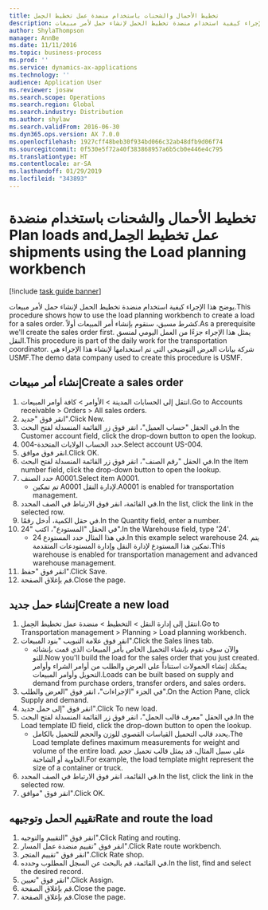 ```yaml
---
title: تخطيط الأحمال والشحنات باستخدام ‏‫منضدة عمل تخطيط الحِمل
description: يوضح هذا الإجراء كيفية استخدام منضدة تخطيط الحمل لإنشاء حمل لأمر مبيعات.
author: ShylaThompson
manager: AnnBe
ms.date: 11/11/2016
ms.topic: business-process
ms.prod: ''
ms.service: dynamics-ax-applications
ms.technology: ''
audience: Application User
ms.reviewer: josaw
ms.search.scope: Operations
ms.search.region: Global
ms.search.industry: Distribution
ms.author: shylaw
ms.search.validFrom: 2016-06-30
ms.dyn365.ops.version: AX 7.0.0
ms.openlocfilehash: 1927cff48beb30f934bd066c32ab48dfb9d06f74
ms.sourcegitcommit: 0f530e5f72a40f383868957a6b5cb0e446e4c795
ms.translationtype: HT
ms.contentlocale: ar-SA
ms.lasthandoff: 01/29/2019
ms.locfileid: "343893"
---
```

# <a name="plan-loads-and-shipments-using-the-load-planning-workbench"></a><span data-ttu-id="d1d0e-103">تخطيط الأحمال والشحنات باستخدام ‏‫منضدة عمل تخطيط الحِمل</span><span class="sxs-lookup"><span data-stu-id="d1d0e-103">Plan loads and shipments using the Load planning workbench</span></span>

[!include [task guide banner](../../includes/task-guide-banner.md)]

<span data-ttu-id="d1d0e-104">يوضح هذا الإجراء كيفية استخدام منضدة تخطيط الحمل لإنشاء حمل لأمر مبيعات.</span><span class="sxs-lookup"><span data-stu-id="d1d0e-104">This procedure shows how to use the load planning workbench to create a load for a sales order.</span></span> <span data-ttu-id="d1d0e-105">كشرط مسبق، سنقوم بإنشاء أمر المبيعات أولاً.</span><span class="sxs-lookup"><span data-stu-id="d1d0e-105">As a prerequisite we'll create the sales order first.</span></span> <span data-ttu-id="d1d0e-106">يمثل هذا الإجراء جزءًا من العمل اليومي لمنسق النقل.</span><span class="sxs-lookup"><span data-stu-id="d1d0e-106">This procedure is part of the daily work for the transportation coordinator.</span></span> <span data-ttu-id="d1d0e-107">شركة بيانات العرض التوضيحي التي تم استخدامها لإنشاء هذا الإجراء هي USMF.</span><span class="sxs-lookup"><span data-stu-id="d1d0e-107">The demo data company used to create this procedure is USMF.</span></span>


## <a name="create-a-sales-order"></a><span data-ttu-id="d1d0e-108">إنشاء أمر مبيعات</span><span class="sxs-lookup"><span data-stu-id="d1d0e-108">Create a sales order</span></span>
1. <span data-ttu-id="d1d0e-109">انتقل إلى الحسابات المدينة > الأوامر > كافة أوامر المبيعات.</span><span class="sxs-lookup"><span data-stu-id="d1d0e-109">Go to Accounts receivable > Orders > All sales orders.</span></span>
2. <span data-ttu-id="d1d0e-110">انقر فوق "جديد".</span><span class="sxs-lookup"><span data-stu-id="d1d0e-110">Click New.</span></span>
3. <span data-ttu-id="d1d0e-111">في الحقل "حساب العميل"، انقر فوق زر القائمة المنسدلة لفتح البحث.</span><span class="sxs-lookup"><span data-stu-id="d1d0e-111">In the Customer account field, click the drop-down button to open the lookup.</span></span>
4. <span data-ttu-id="d1d0e-112">حدد الحساب الولايات المتحدة-004.</span><span class="sxs-lookup"><span data-stu-id="d1d0e-112">Select account US-004.</span></span>
5. <span data-ttu-id="d1d0e-113">انقر فوق موافق.</span><span class="sxs-lookup"><span data-stu-id="d1d0e-113">Click OK.</span></span>
6. <span data-ttu-id="d1d0e-114">في الحقل "رقم الصنف"، انقر فوق زر القائمة المنسدلة لفتح البحث.</span><span class="sxs-lookup"><span data-stu-id="d1d0e-114">In the Item number field, click the drop-down button to open the lookup.</span></span>
7. <span data-ttu-id="d1d0e-115">حدد الصنف A0001.</span><span class="sxs-lookup"><span data-stu-id="d1d0e-115">Select item A0001.</span></span>
    * <span data-ttu-id="d1d0e-116">تم تمكين A0001 لإدارة النقل.</span><span class="sxs-lookup"><span data-stu-id="d1d0e-116">A0001 is enabled for transportation management.</span></span>  
8. <span data-ttu-id="d1d0e-117">في القائمة، انقر فوق الارتباط في الصف المحدد.</span><span class="sxs-lookup"><span data-stu-id="d1d0e-117">In the list, click the link in the selected row.</span></span>
9. <span data-ttu-id="d1d0e-118">في حقل الكمية، أدخل رقمًا.</span><span class="sxs-lookup"><span data-stu-id="d1d0e-118">In the Quantity field, enter a number.</span></span>
10. <span data-ttu-id="d1d0e-119">في الحقل "المستودع"، اكتب "24".</span><span class="sxs-lookup"><span data-stu-id="d1d0e-119">In the Warehouse field, type '24'.</span></span>
    * <span data-ttu-id="d1d0e-120">في هذا المثال حدد المستودع 24.</span><span class="sxs-lookup"><span data-stu-id="d1d0e-120">In this example select warehouse 24.</span></span> <span data-ttu-id="d1d0e-121">يتم تمكين هذا المستودع لإدارة النقل وإدارة المستودعات المتقدمة.</span><span class="sxs-lookup"><span data-stu-id="d1d0e-121">This warehouse is enabled for transportation management and advanced warehouse management.</span></span>  
11. <span data-ttu-id="d1d0e-122">انقر فوق "حفظ".</span><span class="sxs-lookup"><span data-stu-id="d1d0e-122">Click Save.</span></span>
12. <span data-ttu-id="d1d0e-123">قم بإغلاق الصفحة.</span><span class="sxs-lookup"><span data-stu-id="d1d0e-123">Close the page.</span></span>

## <a name="create-a-new-load"></a><span data-ttu-id="d1d0e-124">إنشاء حمل جديد</span><span class="sxs-lookup"><span data-stu-id="d1d0e-124">Create a new load</span></span>
1. <span data-ttu-id="d1d0e-125">انتقل إلى إدارة النقل > التخطيط > منضدة عمل تخطيط الحِمل‬.</span><span class="sxs-lookup"><span data-stu-id="d1d0e-125">Go to Transportation management > Planning > Load planning workbench.</span></span>
2. <span data-ttu-id="d1d0e-126">انقر فوق علامة التبويب "بنود المبيعات".</span><span class="sxs-lookup"><span data-stu-id="d1d0e-126">Click the Sales lines tab.</span></span>
    * <span data-ttu-id="d1d0e-127">والآن سوف تقوم بإنشاء التحميل الخاص بأمر المبيعات الذي قمت بإنشائه للتو.</span><span class="sxs-lookup"><span data-stu-id="d1d0e-127">Now you'll build the load for the sales order that you just created.</span></span> <span data-ttu-id="d1d0e-128">يمكنك إنشاء الحمولات استناداً على العرض والطلب من أوامر الشراء وأوامر التحويل وأوامر المبيعات.</span><span class="sxs-lookup"><span data-stu-id="d1d0e-128">Loads can be built based on supply and demand from purchase orders, transfer orders, and sales orders.</span></span>  
3. <span data-ttu-id="d1d0e-129">في الجزء "الإجراءات"، انقر فوق "العرض والطلب".</span><span class="sxs-lookup"><span data-stu-id="d1d0e-129">On the Action Pane, click Supply and demand.</span></span>
4. <span data-ttu-id="d1d0e-130">انقر فوق "إلى حمل جديد".</span><span class="sxs-lookup"><span data-stu-id="d1d0e-130">Click To new load.</span></span>
5. <span data-ttu-id="d1d0e-131">في الحقل "معرف قالب الحمل"، انقر فوق زر القائمة المنسدلة لفتح البحث.</span><span class="sxs-lookup"><span data-stu-id="d1d0e-131">In the Load template ID field, click the drop-down button to open the lookup.</span></span>
    * <span data-ttu-id="d1d0e-132">يحدد قالب التحميل القياسات القصوى للوزن والحجم للتحميل بالكامل.</span><span class="sxs-lookup"><span data-stu-id="d1d0e-132">The Load template defines maximum measurements for weight and volume of the entire load.</span></span> <span data-ttu-id="d1d0e-133">على سبيل المثال، قد يمثل قالب تحميل حجم الحاوية أو الشاحنة.</span><span class="sxs-lookup"><span data-stu-id="d1d0e-133">For example, the load template might represent the size of a container or truck.</span></span>  
6. <span data-ttu-id="d1d0e-134">في القائمة، انقر فوق الارتباط في الصف المحدد.</span><span class="sxs-lookup"><span data-stu-id="d1d0e-134">In the list, click the link in the selected row.</span></span>
7. <span data-ttu-id="d1d0e-135">انقر فوق "موافق".</span><span class="sxs-lookup"><span data-stu-id="d1d0e-135">Click OK.</span></span>

## <a name="rate-and-route-the-load"></a><span data-ttu-id="d1d0e-136">تقييم الحمل وتوجيهه</span><span class="sxs-lookup"><span data-stu-id="d1d0e-136">Rate and route the load</span></span>
1. <span data-ttu-id="d1d0e-137">انقر فوق "التقييم والتوجيه".</span><span class="sxs-lookup"><span data-stu-id="d1d0e-137">Click Rating and routing.</span></span>
2. <span data-ttu-id="d1d0e-138">انقر فوق "تقييم منضدة عمل المسار".</span><span class="sxs-lookup"><span data-stu-id="d1d0e-138">Click Rate route workbench.</span></span>
3. <span data-ttu-id="d1d0e-139">انقر فوق "تقييم المتجر".</span><span class="sxs-lookup"><span data-stu-id="d1d0e-139">Click Rate shop.</span></span>
4. <span data-ttu-id="d1d0e-140">في القائمة، قم بالبحث عن السجل المطلوب وحدده.</span><span class="sxs-lookup"><span data-stu-id="d1d0e-140">In the list, find and select the desired record.</span></span>
5. <span data-ttu-id="d1d0e-141">انقر فوق "تعيين".</span><span class="sxs-lookup"><span data-stu-id="d1d0e-141">Click Assign.</span></span>
6. <span data-ttu-id="d1d0e-142">قم بإغلاق الصفحة.</span><span class="sxs-lookup"><span data-stu-id="d1d0e-142">Close the page.</span></span>
7. <span data-ttu-id="d1d0e-143">قم بإغلاق الصفحة.</span><span class="sxs-lookup"><span data-stu-id="d1d0e-143">Close the page.</span></span>

